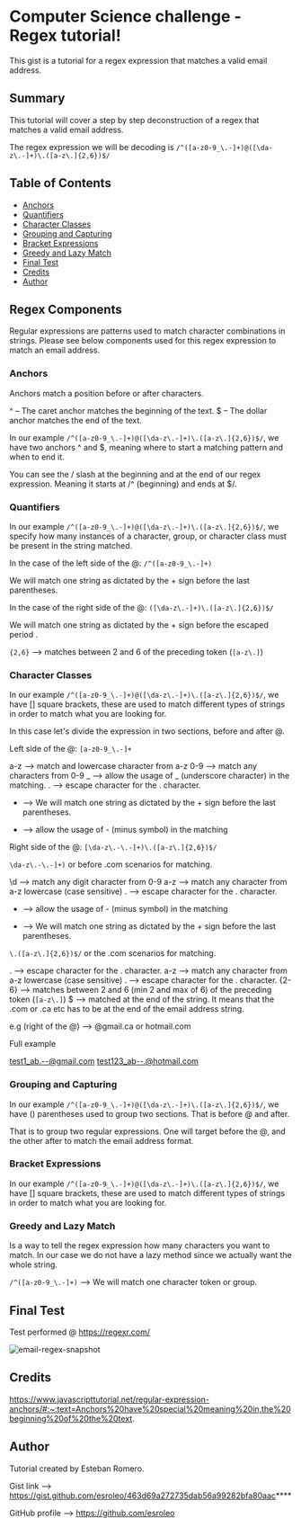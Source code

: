 # Computer Science challenge - Regex tutorial!

This gist is a tutorial for a regex expression that matches a valid email address.

## Summary

This tutorial will cover a step by step deconstruction of a regex that matches a valid email address.

The regex expression we will be decoding is ```/^([a-z0-9_\.-]+)@([\da-z\.-]+)\.([a-z\.]{2,6})$/```


## Table of Contents

- [Anchors](#anchors)
- [Quantifiers](#quantifiers)
- [Character Classes](#character-classes)
- [Grouping and Capturing](#grouping-and-capturing)
- [Bracket Expressions](#bracket-expressions)
- [Greedy and Lazy Match](#greedy-and-lazy-match)
- [Final Test](#final-test)
- [Credits](#credits)
- [Author](#author)

## Regex Components

Regular expressions are patterns used to match character combinations in strings. Please see below components used for this regex expression to match an email address.


### Anchors

Anchors match a position before or after characters.

 ^ – The caret anchor matches the beginning of the text.
 $ – The dollar anchor matches the end of the text.

In our example  ```/^([a-z0-9_\.-]+)@([\da-z\.-]+)\.([a-z\.]{2,6})$/```, we have two anchors ^ and $, meaning where to start a matching pattern and when to end it.

You can see the / slash at the beginning and at the end of our regex expression. Meaning it starts at /^ (beginning) and ends at $/.

### Quantifiers

In our example  ```/^([a-z0-9_\.-]+)@([\da-z\.-]+)\.([a-z\.]{2,6})$/```, we specify how many instances of a character, group, or character class must be present in the string matched.

In the case of the left side of the @: ```/^([a-z0-9_\.-]+)```

We will match one string as dictated by the + sign before the last parentheses.

In the case of the right side of the @: ```([\da-z\.-]+)\.([a-z\.]{2,6})$/```

We will match one string as dictated by the + sign before the escaped period \.

```{2,6}``` --> matches between 2 and 6 of the preceding token (```[a-z\.]```)

### Character Classes

In our example  ```/^([a-z0-9_\.-]+)@([\da-z\.-]+)\.([a-z\.]{2,6})$/```, we have [] square brackets, these are used to match different types of strings in order to match what you are looking for. 

In this case let's divide the expression in two sections, before and after @.

Left side of the @: ```[a-z0-9_\.-]+```

a-z --> match and lowercase character from a-z
0-9 --> match any characters from 0-9
_ --> allow the usage of _ (underscore character) in the matching.
\. --> escape character for the . character.
+ --> We will match one string as dictated by the + sign before the last parentheses.
- --> allow the usage of - (minus symbol) in the matching


Right side of the @: ```[\da-z\.-\.-]+)\.([a-z\.]{2,6})$/```

```\da-z\.-\.-]+)``` or before .com scenarios for matching.

\d --> match any digit character from 0-9
a-z --> match any character from a-z lowercase (case sensitive)
\. --> escape character for the . character.
- --> allow the usage of - (minus symbol) in the matching
+ --> We will match one string as dictated by the + sign before the last parentheses.

```\.([a-z\.]{2,6})$/``` or the .com scenarios for matching.

\. --> escape character for the . character.
a-z --> match any character from a-z lowercase (case sensitive)
\. --> escape character for the . character.
{2-6} --> matches between 2 and 6 (min 2 and max of 6) of the preceding token (```[a-z\.]```)
$ --> matched at the end of the string. It means that the .com or .ca etc has to be at the end of the email address string.

e.g (right of the @) --> @gmail.ca or hotmail.com

Full example 

test1_ab.--@gmail.com
test123_ab--.@hotmail.com

### Grouping and Capturing

In our example  ```/^([a-z0-9_\.-]+)@([\da-z\.-]+)\.([a-z\.]{2,6})$/```, we have () parentheses used to group two sections. That is before @ and after. 

That is to group two regular expressions. One will target before the @, and the other after to match the email address format.

### Bracket Expressions

In our example  ```/^([a-z0-9_\.-]+)@([\da-z\.-]+)\.([a-z\.]{2,6})$/```, we have [] square brackets, these are used to match different types of strings in order to match what you are looking for. 

### Greedy and Lazy Match

Is a way to tell the regex expression how many characters you want to match. In our case we do not have a lazy method since we actually want the whole string. 

```/^([a-z0-9_\.-]+)``` --> We will match one character token or group.


## Final Test

Test performed @ https://regexr.com/

![email-regex-snapshot](https://user-images.githubusercontent.com/74283286/113515495-d04cb400-9542-11eb-9742-3542a5a2b12e.JPG)


## Credits

https://www.javascripttutorial.net/regular-expression-anchors/#:~:text=Anchors%20have%20special%20meaning%20in,the%20beginning%20of%20the%20text.



## Author

Tutorial created by Esteban Romero. 

Gist link --> https://gist.github.com/esroleo/463d69a272735dab56a99282bfa80aac****

GitHub profile --> https://github.com/esroleo



